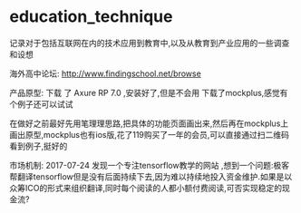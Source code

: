 # education_technique
记录对于包括互联网在内的技术应用到教育中,以及从教育到产业应用的一些调查和设想




海外高中论坛:
 http://www.findingschool.net/browse  


产品原型:
下载 了 Axure RP 7.0 ,安装好了,但是不会用
下载了mockplus,感觉有个例子还可以试试

在做好之前最好先用笔理理思路,把具体的功能页面画出来,然后再在mockplus上画出原型,mockplus也有ios版,花了119购买了一年的会员,可以直接通过扫二维码看到例子,挺好的


市场机制:
2017-07-24  发现一个专注tensorflow教学的网站 ,想到一个问题:极客帮翻译tensorflow但是没有后面持续下去,因为难以持续地投入资金维护.如果是以众筹ICO的形式来组织翻译,同时每个阅读的人都小额付费阅读,可否实现稳定的现金流?
